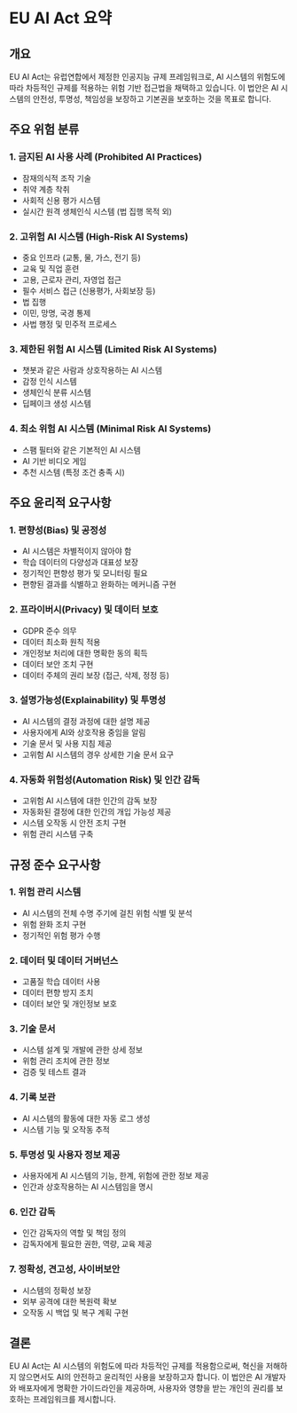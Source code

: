 # EU AI Act 요약

## 개요
EU AI Act는 유럽연합에서 제정한 인공지능 규제 프레임워크로, AI 시스템의 위험도에 따라 차등적인 규제를 적용하는 위험 기반 접근법을 채택하고 있습니다. 이 법안은 AI 시스템의 안전성, 투명성, 책임성을 보장하고 기본권을 보호하는 것을 목표로 합니다.

## 주요 위험 분류

### 1. 금지된 AI 사용 사례 (Prohibited AI Practices)
- 잠재의식적 조작 기술
- 취약 계층 착취
- 사회적 신용 평가 시스템
- 실시간 원격 생체인식 시스템 (법 집행 목적 외)

### 2. 고위험 AI 시스템 (High-Risk AI Systems)
- 중요 인프라 (교통, 물, 가스, 전기 등)
- 교육 및 직업 훈련
- 고용, 근로자 관리, 자영업 접근
- 필수 서비스 접근 (신용평가, 사회보장 등)
- 법 집행
- 이민, 망명, 국경 통제
- 사법 행정 및 민주적 프로세스

### 3. 제한된 위험 AI 시스템 (Limited Risk AI Systems)
- 챗봇과 같은 사람과 상호작용하는 AI 시스템
- 감정 인식 시스템
- 생체인식 분류 시스템
- 딥페이크 생성 시스템

### 4. 최소 위험 AI 시스템 (Minimal Risk AI Systems)
- 스팸 필터와 같은 기본적인 AI 시스템
- AI 기반 비디오 게임
- 추천 시스템 (특정 조건 충족 시)

## 주요 윤리적 요구사항

### 1. 편향성(Bias) 및 공정성
- AI 시스템은 차별적이지 않아야 함
- 학습 데이터의 다양성과 대표성 보장
- 정기적인 편향성 평가 및 모니터링 필요
- 편향된 결과를 식별하고 완화하는 메커니즘 구현

### 2. 프라이버시(Privacy) 및 데이터 보호
- GDPR 준수 의무
- 데이터 최소화 원칙 적용
- 개인정보 처리에 대한 명확한 동의 획득
- 데이터 보안 조치 구현
- 데이터 주체의 권리 보장 (접근, 삭제, 정정 등)

### 3. 설명가능성(Explainability) 및 투명성
- AI 시스템의 결정 과정에 대한 설명 제공
- 사용자에게 AI와 상호작용 중임을 알림
- 기술 문서 및 사용 지침 제공
- 고위험 AI 시스템의 경우 상세한 기술 문서 요구

### 4. 자동화 위험성(Automation Risk) 및 인간 감독
- 고위험 AI 시스템에 대한 인간의 감독 보장
- 자동화된 결정에 대한 인간의 개입 가능성 제공
- 시스템 오작동 시 안전 조치 구현
- 위험 관리 시스템 구축

## 규정 준수 요구사항

### 1. 위험 관리 시스템
- AI 시스템의 전체 수명 주기에 걸친 위험 식별 및 분석
- 위험 완화 조치 구현
- 정기적인 위험 평가 수행

### 2. 데이터 및 데이터 거버넌스
- 고품질 학습 데이터 사용
- 데이터 편향 방지 조치
- 데이터 보안 및 개인정보 보호

### 3. 기술 문서
- 시스템 설계 및 개발에 관한 상세 정보
- 위험 관리 조치에 관한 정보
- 검증 및 테스트 결과

### 4. 기록 보관
- AI 시스템의 활동에 대한 자동 로그 생성
- 시스템 기능 및 오작동 추적

### 5. 투명성 및 사용자 정보 제공
- 사용자에게 AI 시스템의 기능, 한계, 위험에 관한 정보 제공
- 인간과 상호작용하는 AI 시스템임을 명시

### 6. 인간 감독
- 인간 감독자의 역할 및 책임 정의
- 감독자에게 필요한 권한, 역량, 교육 제공

### 7. 정확성, 견고성, 사이버보안
- 시스템의 정확성 보장
- 외부 공격에 대한 복원력 확보
- 오작동 시 백업 및 복구 계획 구현

## 결론
EU AI Act는 AI 시스템의 위험도에 따라 차등적인 규제를 적용함으로써, 혁신을 저해하지 않으면서도 AI의 안전하고 윤리적인 사용을 보장하고자 합니다. 이 법안은 AI 개발자와 배포자에게 명확한 가이드라인을 제공하며, 사용자와 영향을 받는 개인의 권리를 보호하는 프레임워크를 제시합니다.